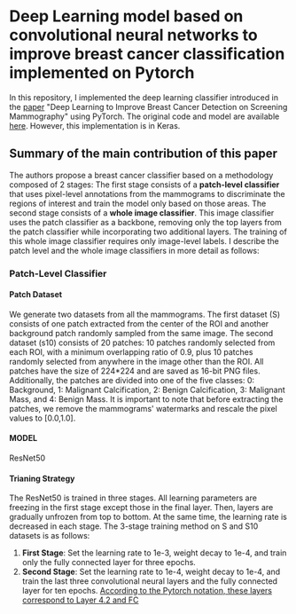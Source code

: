 # Deep Learning model based on convolutional neural networks to improve breast cancer classification implemented on Pytorch 

In this repository, I implemented the deep learning classifier introduced in the [paper](https://www.nature.com/articles/s41598-019-48995-4) "Deep Learning to Improve Breast Cancer Detection on Screening Mammography" using PyTorch.  The original code and model are available [here](https://github.com/lishen/end2end-all-conv). However, this implementation is in Keras. 


## Summary of the main contribution of this paper

The authors propose a breast cancer classifier based on a methodology composed of 2 stages: The first stage consists of a **patch-level classifier** that uses pixel-level annotations from the mammograms to discriminate the regions of interest and train the model only based on those areas. The second stage consists of a **whole image classifier**. This image classifier uses the patch classifier as a backbone, removing only the top layers from the patch classifier while incorporating two additional layers. The training of this whole image classifier  requires only image-level labels. I describe the patch level and the whole image classifiers in more detail as follows: 

### Patch-Level Classifier

#### Patch Dataset 
We generate two datasets from all the mammograms. The first dataset (S) consists of one patch extracted from the center of the ROI and another background patch randomly sampled from the same image. The second dataset (s10) consists of 20 patches:  10 patches randomly selected from each ROI, with a minimum overlapping ratio of 0.9, plus 10 patches randomly selected from anywhere in the image other than the ROI. All patches have the size of 224*224 and are saved as 16-bit PNG files. Additionally, the patches are divided into one of the five classes: 0: Background, 1: Malignant Calcification, 2: Benign Calcification, 3: Malignant Mass, and 4: Benign Mass.
It is important to note that before extracting the patches, we remove the mammograms' watermarks and rescale the pixel values to [0.0,1.0].

#### MODEL 
ResNet50

#### Trianing Strategy 

The ResNet50 is trained in three stages. All learning parameters are freezing in the first stage except those in the final layer. Then, layers are gradually unfrozen from top to bottom. At the same time, the learning rate is decreased in each stage. The 3-stage training method on S and S10 datasets is as follows:
1. **First Stage**: Set the learning rate to 1e-3, weight decay to  1e-4, and train only the fully connected layer for three epochs.
2. **Second Stage**: Set the learning rate to 1e-4, weight decay to  1e-4, and train the last three convolutional neural layers and the fully connected layer for ten epochs. <ins> According to the Pytorch notation, these layers correspond to Layer 4.2 and FC </ins>

